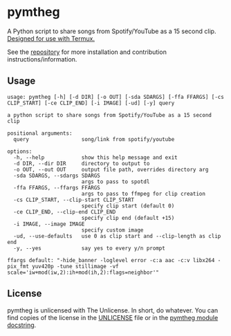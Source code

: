 # pymtheg

A Python script to share songs from Spotify/YouTube as a 15 second clip.
[Designed for use with Termux.](https://github.com/markjoshwel/pymtheg/blob/main/TERMUX.md)

See the [repository](https://github.com/markjoshwel/pymtheg) for more installation and
contribution instructions/information.

## Usage

```text
usage: pymtheg [-h] [-d DIR] [-o OUT] [-sda SDARGS] [-ffa FFARGS] [-cs CLIP_START] [-ce CLIP_END] [-i IMAGE] [-ud] [-y] query

a python script to share songs from Spotify/YouTube as a 15 second clip

positional arguments:
  query                 song/link from spotify/youtube

options:
  -h, --help            show this help message and exit
  -d DIR, --dir DIR     directory to output to
  -o OUT, --out OUT     output file path, overrides directory arg
  -sda SDARGS, --sdargs SDARGS
                        args to pass to spotdl
  -ffa FFARGS, --ffargs FFARGS
                        args to pass to ffmpeg for clip creation
  -cs CLIP_START, --clip-start CLIP_START
                        specify clip start (default 0)
  -ce CLIP_END, --clip-end CLIP_END
                        specify clip end (default +15)
  -i IMAGE, --image IMAGE
                        specify custom image
  -ud, --use-defaults   use 0 as clip start and --clip-length as clip end
  -y, --yes             say yes to every y/n prompt

ffargs default: "-hide_banner -loglevel error -c:a aac -c:v libx264 -pix_fmt yuv420p -tune stillimage -vf
scale='iw+mod(iw,2):ih+mod(ih,2):flags=neighbor'"
```

## License

pymtheg is unlicensed with The Unlicense. In short, do whatever. You can find copies of
the license in the
[UNLICENSE](https://github.com/markjoshwel/pymtheg/blob/main/UNLICENSE) file or in the
[pymtheg module docstring](https://github.com/markjoshwel/pymtheg/blob/main/pymtheg.py#L5).

